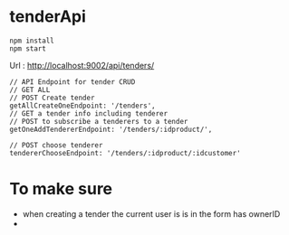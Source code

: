 # tenderApi
```
npm install
npm start
```
Url :
<http://localhost:9002/api/tenders/>
```
// API Endpoint for tender CRUD
// GET ALL
// POST Create tender
getAllCreateOneEndpoint: '/tenders',
// GET a tender info including tenderer
// POST to subscribe a tenderers to a tender
getOneAddTendererEndpoint: '/tenders/:idproduct/',

// POST choose tenderer
tendererChooseEndpoint: '/tenders/:idproduct/:idcustomer'
```
# To make sure
* when creating a tender the current user is is in the form has ownerID
*
